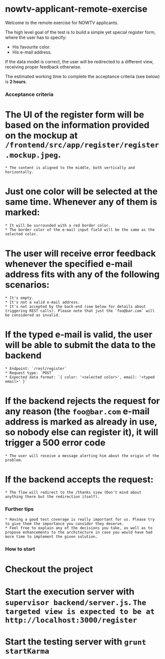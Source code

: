 nowtv-applicant-remote-exercise
===============================

Welcome to the remote exercise for NOWTV applicants.

The high level goal of the test is to build a simple yet special register form, where the user has to specify:
* His favourite color.
* His e-mail address.

If the data model is correct, the user will be redirected to a different view, receiving proper feedback otherwise.

The estimated working time to complete the acceptance criteria (see below) is **2 hours**.

### Acceptance criteria
# The UI of the register form will be based on the information provided on the mockup at `/frontend/src/app/register/register.mockup.jpeg`.
    * The content is aligned to the middle, both vertically and horizontally.

# Just one color will be selected at the same time. Whenever any of them is marked:
    * It will be surrounded with a red border color.
    * The border color of the e-mail input field will be the same as the selected color.

# The user will receive error feedback whenever the specified e-mail address fits with any of the following scenarios:
    * It's empty.
    * It's not a valid e-mail address.
    * It's not accepted by the back-end (see below for details about triggering REST calls). Please note that just the `foo@bar.com` will be considered as invalid.

# If the typed e-mail is valid, the user will be able to submit the data to the backend
    * Endpoint: `/rest/register`
    * Request type: `POST`
    * Expected data format: `{ color: '<selected color>', email: '<typed email>' }`

# If the backend rejects the request for any reason (the `foo@bar.com` e-mail address is marked as already in use, so nobody else can register it), it will trigger a 500 error code
    * The user will receive a message alerting him about the origin of the problem.

# If the backend accepts the request:
    * The flow will redirect to the /thanks view (Don't mind about anything there but the redirection itself).

### Further tips
    * Having a good test coverage is really important for us. Please try to give them the importance you consider they deserve.
    * Feel free to explain any of the decisions you take, as well as to propose enhancements to the architecture in case you would have had more time to implement the given solution.

### How to start

# Checkout the project

# Start the execution server with `supervisor backend/server.js`. `The targeted view is expected to be at http://localhost:3000/register`

# Start the testing server with `grunt startKarma`



